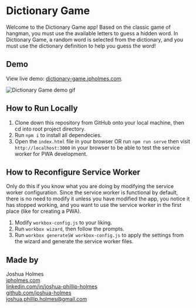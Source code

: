 # Dictionary Game

Welcome to the Dictionary Game app! Based on the classic game of hangman, you must use the available letters to guess a hidden word. In Dictionary Game, a random word is selected from the dictionary, and you must use the dictionary definition to help you guess the word!

## Demo
View live demo: [dictionary-game.jpholmes.com](https://dictionary-game.jpholmes.com/).

![Dictionary Game demo gif](./dictionary-game.gif)

## How to Run Locally
1. Clone down this repository from GitHub onto your local machine, then cd into root project directory.
2. Run `npm i` to install all dependecies.
3. Open the `index.html` file in your browser OR run `npm run serve` then visit `http://localhost:3000` in your browser to be able to test the service worker for PWA development.

## How to Reconfigure Service Worker
Only do this if you know what you are doing by modifying the service worker configuration. Since the service worker is functional by default, there is no need to modify it unless you have modified the app, you notice it has stopped working, and you want to use the service worker in the first place (like for creating a PWA).
1. Modify `workbox-config.js` to your liking.
2. Run `workbox wizard`, then follow the prompts.
3. Run `workbox generateSW workbox-config.js` to apply the settings from the wizard and generate the service worker files.

## Made by
Joshua Holmes<br/>
[jpholmes.com](https://www.jpholmes.com)<br/>
[linkedin.com/in/joshua-phillip-holmes](https://www.linkedin.com/in/joshua-phillip-holmes/)<br/>
[github.com/joshua-holmes](https://github.com/joshua-holmes)<br/>
[joshua.phillip.holmes@gmail.com](mailto:joshua.phillip.holmes@gmail.com)